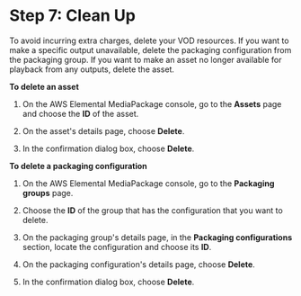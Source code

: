 # Step 7: Clean Up<a name="gs-clean-up"></a>

To avoid incurring extra charges, delete your VOD resources\. If you want to make a specific output unavailable, delete the packaging configuration from the packaging group\. If you want to make an asset no longer available for playback from any outputs, delete the asset\.

**To delete an asset**

1. On the AWS Elemental MediaPackage console, go to the **Assets** page and choose the **ID** of the asset\.

1. On the asset's details page, choose **Delete**\.

1. In the confirmation dialog box, choose **Delete**\.

**To delete a packaging configuration**

1. On the AWS Elemental MediaPackage console, go to the **Packaging groups** page\.

1. Choose the **ID** of the group that has the configuration that you want to delete\.

1. On the packaging group's details page, in the **Packaging configurations** section, locate the configuration and choose its **ID**\.

1. On the packaging configuration's details page, choose **Delete**\.

1. In the confirmation dialog box, choose **Delete**\.